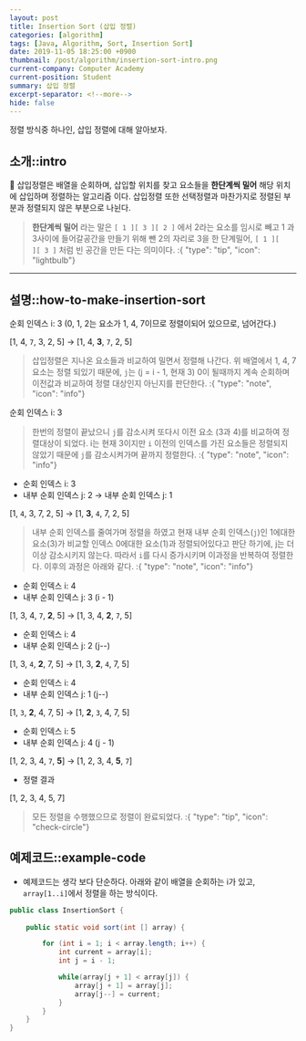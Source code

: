 ```yaml
---
layout: post
title: Insertion Sort (삽입 정렬)
categories: [algorithm]
tags: [Java, Algorithm, Sort, Insertion Sort]
date: 2019-11-05 18:25:00 +0900
thumbnail: /post/algorithm/insertion-sort-intro.png
current-company: Computer Academy
current-position: Student
summary: 삽입 정렬
excerpt-separator: <!--more-->
hide: false
---
```


정렬 방식중 하나인, 삽입 정렬에 대해 알아보자.
<!--more-->

## 소개::intro

🌸 삽입정렬은 배열을 순회하며, 삽입할 위치를 찾고 요소들을 **한단계씩 밀어** 해당 위치에 삽입하며 정렬하는 알고리즘 이다.
삽입정렬 또한 선택정렬과 마찬가지로 정렬된 부분과 정렬되지 않은 부분으로 나뉜다.

> **한단계씩 밀어** 라는 말은 `[ 1 ][ 3 ][ 2 ]` 에서 2라는 요소를 임시로 빼고 1 과 3사이에 들어갈공간을 만들기 위해 뺀 2의 자리로 3을 한 단계밀어,
> `[ 1 ][    ][ 3 ]` 처럼 빈 공간을 만든 다는 의미이다.
:{ "type": "tip", "icon": "lightbulb"}

---

## 설명::how-to-make-insertion-sort

순회 인덱스 i: 3 (0, 1, 2는 요소가 1, 4, 7이므로 정렬이되어 있으므로, 넘어간다.)

[1, 4, `7`, 3, 2, 5] → [1, 4, **3**, `7`, 2, 5]

> 삽입정렬은 지나온 요소들과 비교하여 밀면서 정렬해 나간다. 위 배열에서 1, 4, 7 요소는 정렬 되있기 때문에,
> `j`는 (j = i - 1, 현재 3) 0이 될때까지 계속 순회하며 이전값과 비교하여 정렬 대상인지 아닌지를 판단한다.
:{ "type": "note", "icon": "info"}

순회 인덱스 i: 3

> 한번의 정렬이 끝났으니 `j`를 감소시켜 또다시 이전 요소 (3과 4)를 비교하여 정렬대상이 되었다.
> i는 현재 3이지만 `i` 이전의 인덱스를 가진 요소들은 정렬되지 않았기 때문에 `j`를 감소시켜가며 끝까지 정렬한다.
:{ "type": "note", "icon": "info"}

* 순회 인덱스 i: 3
* 내부 순회 인덱스 j: 2 → 내부 순회 인덱스 j: 1

[1, `4`, 3, 7, 2, 5] → [1, **3**, `4`, 7, 2, 5]

> 내부 순회 인덱스를 줄여가며 정렬을 하였고 현재 내부 순회 인덱스(`j`)인 1에대한 요소(3)가 비교할 인덱스 0에대한 요소(1)과 정렬되어있다고 판단 하기에,
> j는 더이상 감소시키지 않는다. 따라서 `i`를 다시 증가시키며 이과정을 반복하여 정렬한다.
> 이후의 과정은 아래와 같다.
:{ "type": "note", "icon": "info"}

* 순회 인덱스 i: 4
* 내부 순회 인덱스 j: 3 (i - 1)

[1, 3, 4, `7`, **2**, 5] -> [1, 3, 4, **2**, `7`, 5]  

* 순회 인덱스 i: 4
* 내부 순회 인덱스 j: 2 (j--)

[1, 3, `4`, **2**, 7, 5] -> [1, 3, **2**, `4`, 7, 5]

* 순회 인덱스 i: 4
* 내부 순회 인덱스 j: 1 (j--)

[1, `3`, **2**, 4, 7, 5] -> [1, **2**, `3`, 4, 7, 5]  

* 순회 인덱스 i: 5
* 내부 순회 인덱스 j: 4 (j - 1)

[1, 2, 3, 4, `7`, **5**] -> [1, 2, 3, 4, **5**, `7`]  

* 정렬 결과

[1, 2, 3, 4, 5, 7]

> 모든 정렬을 수행했으므로 정렬이 완료되었다.
:{ "type": "tip", "icon": "check-circle"}

## 예제코드::example-code

* 예제코드는 생각 보다 단순하다. 아래와 같이 배열을 순회하는 i가 있고, `array[1..i]`에서 정렬을 하는 방식이다.

```java::InsertionSort.java
public class InsertionSort {
    
    public static void sort(int [] array) {

        for (int i = 1; i < array.length; i++) {
            int current = array[i];
            int j = i - 1;

            while(array[j + 1] < array[j]) {
                array[j + 1] = array[j];
                array[j--] = current;
            }
        }
    }
}
```
